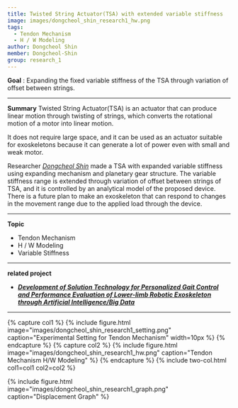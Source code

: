 ```yaml
---
title: Twisted String Actuator(TSA) with extended variable stiffness
image: images/dongcheol_shin_research1_hw.png
tags:
  - Tendon Mechanism
  - H / W Modeling
author: Dongcheol Shin
member: Dongcheol-Shin
group: research_1
---
```

**Goal** : Expanding the fixed variable stiffness of the TSA through variation of offset between strings. 

***

**Summary**
Twisted String Actuator(TSA) is an actuator that can produce linear motion through twisting of strings, which converts the rotational motion of a motor into linear motion. 

It does not require large space, and it can be used as an actuator suitable for exoskeletons because it can generate a lot of power even with small and weak motor. 

Researcher [*Dongcheol Shin*](http://harco.hanyang.ac.kr/members/Dongcheol-Shin.html) made a TSA with expanded variable stiffness using expanding mechanism and planetary gear structure. The variable stiffness range is extended through variation of offset between strings of TSA, and it is controlled by an analytical model of the proposed device. There is a future plan to make an exoskeleton that can respond to changes in the movement range due to the applied load through the device.


***

**Topic**    
 * Tendon Mechanism
 * H / W Modeling
 * Variable Stiffness



***
**related project** 
- [**_Development of Solution Technology for Personalized Gait Control and Performance Evaluation of Lower-limb Robotic Exoskeleton through Artificial Intelligence/Big Data_**](http://harco.hanyang.ac.kr/2022/04/28/project-voucher_iitp_gait_project.html)    
   
   
***

{% capture col1 %}
{%
  include figure.html
  image="images/dongcheol_shin_research1_setting.png"
  caption="Experimental Setting for Tendon Mechanism"
  width=10px
%}
{% endcapture %}
{% capture col2 %}
{%
  include figure.html
  image="images/dongcheol_shin_research1_hw.png"
  caption="Tendon Mechanism H/W Modeling"
%}
{% endcapture %}
{% include two-col.html col1=col1 col2=col2 %}


{%
  include figure.html
  image="images/dongcheol_shin_research1_graph.png"
  caption="Displacement Graph"
%}